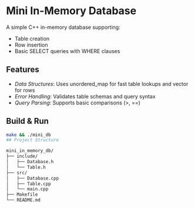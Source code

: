 # Mini In-Memory Database

A simple C++ in-memory database supporting:
- Table creation
- Row insertion
- Basic SELECT queries with WHERE clauses

## Features
- *Data Structures*: Uses unordered_map for fast table lookups and vector for rows
- *Error Handling*: Validates table schemas and query syntax
- *Query Parsing*: Supports basic comparisons (>, ==)

## Build & Run
```bash
make && ./mini_db
## Project Structure

mini_in_memory_db/
├── include/
│   ├── Database.h
│   └── Table.h
├── src/
│   ├── Database.cpp
│   ├── Table.cpp
│   └── main.cpp
├── Makefile
└── README.md

